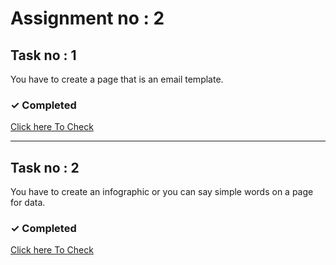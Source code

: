 # Assignment no : 2

## Task no : 1

You have to create a page that is an email template.

### <span>&#10003;</span> Completed

<a target="_blank" href="https://banoqabilassignment2task1.netlify.app/" > Click here To Check</a>

<hr>

## Task no : 2

You have to create an infographic or you can say simple words on a page for data.

### <span>&#10003;</span> Completed

<a target="_blank" href="https://banoqabilassignment2task2.netlify.app/" > Click here To Check</a>
